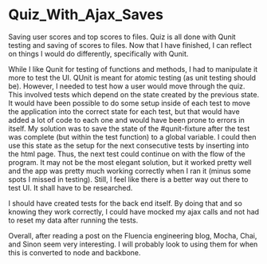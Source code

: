 Quiz_With_Ajax_Saves
====================

Saving user scores and top scores to files.  Quiz is all done with Qunit testing and saving of scores to files.  Now that I have finished, I can reflect on things I would do differently, specifically with Qunit.

While I like Qunit for testing of functions and methods, I had to manipulate it more to test the UI.  QUnit is meant for  atomic testing (as unit testing should be).  However, I needed to test how a user would move through the quiz.  This involved tests which depend on the state created by the previous state.  It would have been possible to do some setup inside of each test to move the application into the correct state for each test, but that would have added a lot of code to each one and would have been prone to errors in itself.  My solution was to save the state of the #qunit-fixture after the test was complete (but within the test function) to a global variable.  I could then use this state as the setup for the next consecutive tests by inserting into the html page.  Thus, the next test could continue on with the flow of the program.  It may not be the most elegant solution, but it worked pretty well and the app was pretty much working correctly when I ran it (minus some spots I missed in testing).  Still, I feel like there is a better way out there to test UI.  It shall have to be researched.

I should have created tests for the back end itself.  By doing that and so knowing they work correctly, I could have mocked my ajax calls and not had to reset my data after running the tests.
  
Overall, after reading a post on the Fluencia engineering blog, Mocha, Chai, and Sinon seem very interesting.  I will probably look to using them for when this is converted to node and backbone.
  
  
